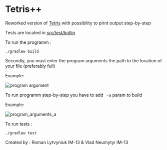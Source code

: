 # Tetris++

Reworked version of [Tetris](https://github.com/romalitv/im-1x-lab-3-romalitv-snare295) with possibility to print output step-by-step

Tests are located in [src/test/kotlin](https://github.com/romalitv/im-1x-lab-4-romalitv-snare295/tree/master/src/test/kotlin)

To run the programm :

``` ./gradlew build ```

Secondly, you must enter the program arguments the path to the location of your file (preferably full)

Example: 

![program argument](https://github.com/romalitv/im-1x-lab-4-romalitv-snare295/blob/master/images/programm_argument.png)

To run programm step-by-step you have to add ``` -a``` param to build

Example:

![program_arguments_a](https://github.com/romalitv/im-1x-lab-4-romalitv-snare295/blob/master/images/programm_arguments_a.png)

To run tests :

``` ./gradlew test ```

Created by : Roman Lytvyniuk IM-13 & Vlad Neumytyi IM-13